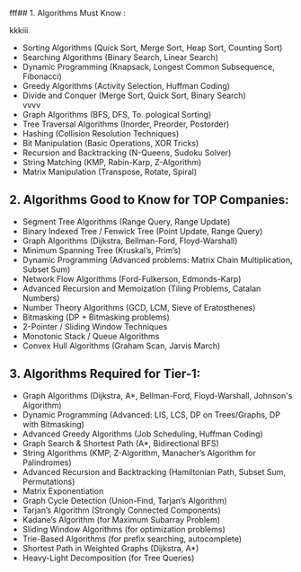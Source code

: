 fff## 1. Algorithms Must Know :

kkkiii
   
- Sorting Algorithms (Quick Sort, Merge Sort, Heap Sort, Counting Sort) <br>
- Searching Algorithms (Binary Search, Linear Search)<br>
- Dynamic Programming (Knapsack, Longest Common Subsequence, Fibonacci)<br>
- Greedy Algorithms (Activity Selection, Huffman Coding)<br>
- Divide and Conquer (Merge Sort, Quick Sort, Binary Search)<br>vvvv
- Graph Algorithms (BFS, DFS, To.  pological Sorting)<br>
- Tree Traversal Algorithms (Inorder, Preorder, Postorder)<br>
- Hashing (Collision Resolution Techniques)<br>
- Bit Manipulation (Basic Operations, XOR Tricks)<br>
- Recursion and Backtracking (N-Queens, Sudoku Solver)<br>
- String Matching (KMP, Rabin-Karp, Z-Algorithm)<br>
- Matrix Manipulation (Transpose, Rotate, Spiral)<br>

## 2. Algorithms Good to Know for TOP Companies:
   
- Segment Tree Algorithms (Range Query, Range Update) <br>
- Binary Indexed Tree / Fenwick Tree (Point Update, Range Query) <br>
- Graph Algorithms (Dijkstra, Bellman-Ford, Floyd-Warshall) <br>
- Minimum Spanning Tree (Kruskal’s, Prim’s) <br>
- Dynamic Programming (Advanced problems: Matrix Chain Multiplication, Subset Sum) <br>
- Network Flow Algorithms (Ford-Fulkerson, Edmonds-Karp) <br>
- Advanced Recursion and Memoization (Tiling Problems, Catalan Numbers) <br>
- Number Theory Algorithms (GCD, LCM, Sieve of Eratosthenes) <br>
- Bitmasking (DP + Bitmasking problems) <br>
- 2-Pointer / Sliding Window Techniques <br>
- Monotonic Stack / Queue Algorithms <br>
- Convex Hull Algorithms (Graham Scan, Jarvis March) <br>

## 3. Algorithms Required for Tier-1:
- Graph Algorithms (Dijkstra, A*, Bellman-Ford, Floyd-Warshall, Johnson's Algorithm)  <br>
- Dynamic Programming (Advanced: LIS, LCS, DP on Trees/Graphs, DP with Bitmasking) <br>
- Advanced Greedy Algorithms (Job Scheduling, Huffman Coding) <br>
- Graph Search & Shortest Path (A*, Bidirectional BFS) <br>
- String Algorithms (KMP, Z-Algorithm, Manacher’s Algorithm for Palindromes) <br>
- Advanced Recursion and Backtracking (Hamiltonian Path, Subset Sum, Permutations) <br>
- Matrix Exponentiation <br>
- Graph Cycle Detection (Union-Find, Tarjan’s Algorithm) <br>
- Tarjan’s Algorithm (Strongly Connected Components) <br>
- Kadane’s Algorithm (for Maximum Subarray Problem) <br>
- Sliding Window Algorithms (for optimization problems) <br>
- Trie-Based Algorithms (for prefix searching, autocomplete) <br>
- Shortest Path in Weighted Graphs (Dijkstra, A*) <br>
- Heavy-Light Decomposition (for Tree Queries) <br>
